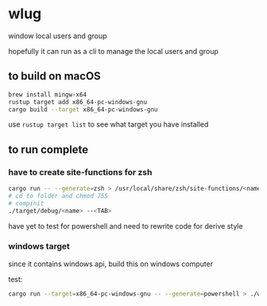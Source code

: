 # wlug

window local users and group

hopefully it can run as a cli to manage the local users and group


## to build on macOS

```bash
brew install mingw-x64
rustup target add x86_64-pc-windows-gnu
cargo build --target x86_64-pc-windows-gnu
```

use `rustup target list` to see what target you have installed

## to run complete

### have to create site-functions for zsh

```bash
cargo run -- --generate=zsh > /usr/local/share/zsh/site-functions/<name>
# cd to folder and chmod 755
# compinit
./target/debug/<name> --<TAB>
```

have yet to test for powershell and need to rewrite code for derive style 

### windows target

since it contains windows api, build this on windows computer

test:

```bash
cargo run --target=x86_64-pc-windows-gnu -- --generate=powershell > ./wlug
```
